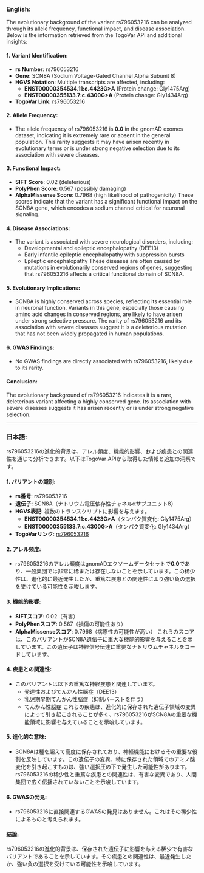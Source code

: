 ### English:
The evolutionary background of the variant rs796053216 can be analyzed through its allele frequency, functional impact, and disease association. Below is the information retrieved from the TogoVar API and additional insights:

#### 1. **Variant Identification**:
- **rs Number**: rs796053216
- **Gene**: SCN8A (Sodium Voltage-Gated Channel Alpha Subunit 8)
- **HGVS Notation**: Multiple transcripts are affected, including:
  - **ENST00000354534.11:c.4423G>A** (Protein change: Gly1475Arg)
  - **ENST00000355133.7:c.4300G>A** (Protein change: Gly1434Arg)
- **TogoVar Link**: [rs796053216](https://togovar.org/variant/12-51790401-G-A)

#### 2. **Allele Frequency**:
- The allele frequency of rs796053216 is **0.0** in the gnomAD exomes dataset, indicating it is extremely rare or absent in the general population. This rarity suggests it may have arisen recently in evolutionary terms or is under strong negative selection due to its association with severe diseases.

#### 3. **Functional Impact**:
- **SIFT Score**: 0.02 (deleterious)
- **PolyPhen Score**: 0.567 (possibly damaging)
- **AlphaMissense Score**: 0.7968 (high likelihood of pathogenicity)
These scores indicate that the variant has a significant functional impact on the SCN8A gene, which encodes a sodium channel critical for neuronal signaling.

#### 4. **Disease Associations**:
- The variant is associated with severe neurological disorders, including:
  - Developmental and epileptic encephalopathy (DEE13)
  - Early infantile epileptic encephalopathy with suppression bursts
  - Epileptic encephalopathy
These diseases are often caused by mutations in evolutionarily conserved regions of genes, suggesting that rs796053216 affects a critical functional domain of SCN8A.

#### 5. **Evolutionary Implications**:
- SCN8A is highly conserved across species, reflecting its essential role in neuronal function. Variants in this gene, especially those causing amino acid changes in conserved regions, are likely to have arisen under strong selective pressure. The rarity of rs796053216 and its association with severe diseases suggest it is a deleterious mutation that has not been widely propagated in human populations.

#### 6. **GWAS Findings**:
- No GWAS findings are directly associated with rs796053216, likely due to its rarity.

#### Conclusion:
The evolutionary background of rs796053216 indicates it is a rare, deleterious variant affecting a highly conserved gene. Its association with severe diseases suggests it has arisen recently or is under strong negative selection.

---

### 日本語:
rs796053216の進化的背景は、アレル頻度、機能的影響、および疾患との関連性を通じて分析できます。以下はTogoVar APIから取得した情報と追加の洞察です。

#### 1. **バリアントの識別**:
- **rs番号**: rs796053216
- **遺伝子**: SCN8A（ナトリウム電圧依存性チャネルαサブユニット8）
- **HGVS表記**: 複数のトランスクリプトに影響を与えます。
  - **ENST00000354534.11:c.4423G>A**（タンパク質変化: Gly1475Arg）
  - **ENST00000355133.7:c.4300G>A**（タンパク質変化: Gly1434Arg）
- **TogoVarリンク**: [rs796053216](https://togovar.org/variant/12-51790401-G-A)

#### 2. **アレル頻度**:
- rs796053216のアレル頻度はgnomADエクソームデータセットで**0.0**であり、一般集団では非常に稀または存在しないことを示しています。この稀少性は、進化的に最近発生したか、重篤な疾患との関連性により強い負の選択を受けている可能性を示唆します。

#### 3. **機能的影響**:
- **SIFTスコア**: 0.02（有害）
- **PolyPhenスコア**: 0.567（損傷の可能性あり）
- **AlphaMissenseスコア**: 0.7968（病原性の可能性が高い）
これらのスコアは、このバリアントがSCN8A遺伝子に重大な機能的影響を与えることを示しています。この遺伝子は神経信号伝達に重要なナトリウムチャネルをコードしています。

#### 4. **疾患との関連性**:
- このバリアントは以下の重篤な神経疾患と関連しています。
  - 発達性およびてんかん性脳症（DEE13）
  - 乳児期早期てんかん性脳症（抑制バーストを伴う）
  - てんかん性脳症
これらの疾患は、進化的に保存された遺伝子領域の変異によって引き起こされることが多く、rs796053216がSCN8Aの重要な機能領域に影響を与えていることを示唆しています。

#### 5. **進化的な意味**:
- SCN8Aは種を超えて高度に保存されており、神経機能におけるその重要な役割を反映しています。この遺伝子の変異、特に保存された領域でのアミノ酸変化を引き起こすものは、強い選択圧の下で発生した可能性があります。rs796053216の稀少性と重篤な疾患との関連性は、有害な変異であり、人間集団で広く伝播されていないことを示唆しています。

#### 6. **GWASの発見**:
- rs796053216に直接関連するGWASの発見はありません。これはその稀少性によるものと考えられます。

#### 結論:
rs796053216の進化的背景は、保存された遺伝子に影響を与える稀少で有害なバリアントであることを示しています。その疾患との関連性は、最近発生したか、強い負の選択を受けている可能性を示唆しています。